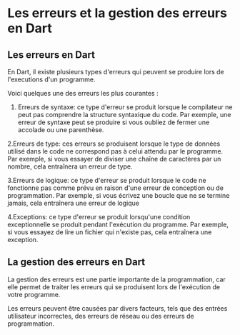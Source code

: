 # Les erreurs et la gestion des erreurs en Dart


## Les erreurs en Dart

En Dart, il existe plusieurs types d'erreurs qui peuvent se produire lors de l'executions d'un programme.

Voici quelques une des erreurs les plus courantes :

1. Erreurs de syntaxe: ce type d'erreur se produit lorsque le compilateur ne peut pas comprendre la structure syntaxique du code. 
Par exemple, une erreur de syntaxe peut se produire si vous oubliez de fermer une accolade ou une parenthèse.

2.Erreurs de type: ces erreurs se produisent lorsque le type de données utilisé dans le code ne correspond pas à celui attendu par le programme. 
Par exemple, si vous essayer de diviser une chaîne de caractères par un nombre, cela entraînera un erreur de type.

3.Erreurs de logique: ce type d'erreur se produit lorsque le code ne fonctionne pas comme prévu en raison d'une erreur de conception ou de programmation.
Par exemple, si vous écrivez une boucle que ne se termine jamais, cela entraînera une erreur de logique

4.Exceptions: ce type d'erreur se produit lorsqu'une condition exceptionnelle se produit pendant l'exécution du programme.
Par exemple, si vous essayez de lire un fichier qui n'existe pas, cela entraînera une exception.


## La gestion des erreurs en Dart

La gestion des erreurs est une partie importante de la programmation, car elle permet de traiter les erreurs qui se produisent lors de l'exécution de votre programme. 

Les erreurs peuvent être causées par divers facteurs, tels que des entrées utilisateur incorrectes, des erreurs de réseau ou des erreurs de programmation.
